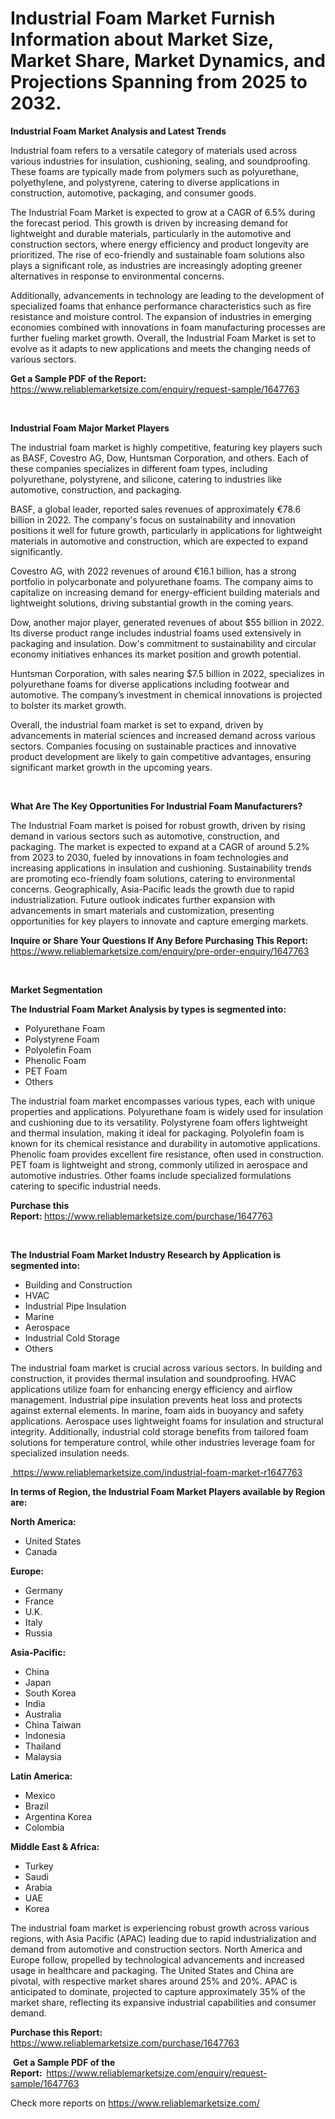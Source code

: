 <p><h1>Industrial Foam Market Furnish Information about Market Size, Market Share, Market Dynamics, and Projections Spanning from 2025 to 2032.</h1></p><p><strong>Industrial Foam Market Analysis and Latest Trends</strong></p>
<p><p>Industrial foam refers to a versatile category of materials used across various industries for insulation, cushioning, sealing, and soundproofing. These foams are typically made from polymers such as polyurethane, polyethylene, and polystyrene, catering to diverse applications in construction, automotive, packaging, and consumer goods.</p><p>The Industrial Foam Market is expected to grow at a CAGR of 6.5% during the forecast period. This growth is driven by increasing demand for lightweight and durable materials, particularly in the automotive and construction sectors, where energy efficiency and product longevity are prioritized. The rise of eco-friendly and sustainable foam solutions also plays a significant role, as industries are increasingly adopting greener alternatives in response to environmental concerns.</p><p>Additionally, advancements in technology are leading to the development of specialized foams that enhance performance characteristics such as fire resistance and moisture control. The expansion of industries in emerging economies combined with innovations in foam manufacturing processes are further fueling market growth. Overall, the Industrial Foam Market is set to evolve as it adapts to new applications and meets the changing needs of various sectors.</p></p>
<p><strong>Get a Sample PDF of the Report:&nbsp;</strong> <a href="https://www.reliablemarketsize.com/enquiry/request-sample/1647763?utm_campaign=2945&utm_medium=2&utm_source=Github&utm_content=ia&utm_term=02042025&utm_id=industrial-foam">https://www.reliablemarketsize.com/enquiry/request-sample/1647763</a></p>
<p>&nbsp;</p>
<p><strong>Industrial Foam Major Market Players</strong></p>
<p><p>The industrial foam market is highly competitive, featuring key players such as BASF, Covestro AG, Dow, Huntsman Corporation, and others. Each of these companies specializes in different foam types, including polyurethane, polystyrene, and silicone, catering to industries like automotive, construction, and packaging.</p><p>BASF, a global leader, reported sales revenues of approximately €78.6 billion in 2022. The company's focus on sustainability and innovation positions it well for future growth, particularly in applications for lightweight materials in automotive and construction, which are expected to expand significantly.</p><p>Covestro AG, with 2022 revenues of around €16.1 billion, has a strong portfolio in polycarbonate and polyurethane foams. The company aims to capitalize on increasing demand for energy-efficient building materials and lightweight solutions, driving substantial growth in the coming years.</p><p>Dow, another major player, generated revenues of about $55 billion in 2022. Its diverse product range includes industrial foams used extensively in packaging and insulation. Dow's commitment to sustainability and circular economy initiatives enhances its market position and growth potential.</p><p>Huntsman Corporation, with sales nearing $7.5 billion in 2022, specializes in polyurethane foams for diverse applications including footwear and automotive. The company’s investment in chemical innovations is projected to bolster its market growth.</p><p>Overall, the industrial foam market is set to expand, driven by advancements in material sciences and increased demand across various sectors. Companies focusing on sustainable practices and innovative product development are likely to gain competitive advantages, ensuring significant market growth in the upcoming years.</p></p>
<p>&nbsp;</p>
<p><strong>What Are The Key Opportunities For Industrial Foam Manufacturers?</strong></p>
<p><p>The Industrial Foam market is poised for robust growth, driven by rising demand in various sectors such as automotive, construction, and packaging. The market is expected to expand at a CAGR of around 5.2% from 2023 to 2030, fueled by innovations in foam technologies and increasing applications in insulation and cushioning. Sustainability trends are promoting eco-friendly foam solutions, catering to environmental concerns. Geographically, Asia-Pacific leads the growth due to rapid industrialization. Future outlook indicates further expansion with advancements in smart materials and customization, presenting opportunities for key players to innovate and capture emerging markets.</p></p>
<p><strong>Inquire or Share Your Questions If Any Before Purchasing This Report:</strong> <a href="https://www.reliablemarketsize.com/enquiry/pre-order-enquiry/1647763?utm_campaign=2945&utm_medium=2&utm_source=Github&utm_content=ia&utm_term=02042025&utm_id=industrial-foam">https://www.reliablemarketsize.com/enquiry/pre-order-enquiry/1647763</a></p>
<p>&nbsp;</p>
<p><strong>Market Segmentation</strong></p>
<p><strong>The Industrial Foam Market Analysis by types is segmented into:</strong></p>
<p><ul><li>Polyurethane Foam</li><li>Polystyrene Foam</li><li>Polyolefin Foam</li><li>Phenolic Foam</li><li>PET Foam</li><li>Others</li></ul></p>
<p><p>The industrial foam market encompasses various types, each with unique properties and applications. Polyurethane foam is widely used for insulation and cushioning due to its versatility. Polystyrene foam offers lightweight and thermal insulation, making it ideal for packaging. Polyolefin foam is known for its chemical resistance and durability in automotive applications. Phenolic foam provides excellent fire resistance, often used in construction. PET foam is lightweight and strong, commonly utilized in aerospace and automotive industries. Other foams include specialized formulations catering to specific industrial needs.</p></p>
<p><strong>Purchase this Report:&nbsp;</strong><a href="https://www.reliablemarketsize.com/purchase/1647763?utm_campaign=2945&utm_medium=2&utm_source=Github&utm_content=ia&utm_term=02042025&utm_id=industrial-foam">https://www.reliablemarketsize.com/purchase/1647763</a></p>
<p>&nbsp;</p>
<p><strong>The Industrial Foam Market Industry Research by Application is segmented into:</strong></p>
<p><ul><li>Building and Construction</li><li>HVAC</li><li>Industrial Pipe Insulation</li><li>Marine</li><li>Aerospace</li><li>Industrial Cold Storage</li><li>Others</li></ul></p>
<p><p>The industrial foam market is crucial across various sectors. In building and construction, it provides thermal insulation and soundproofing. HVAC applications utilize foam for enhancing energy efficiency and airflow management. Industrial pipe insulation prevents heat loss and protects against external elements. In marine, foam aids in buoyancy and safety applications. Aerospace uses lightweight foams for insulation and structural integrity. Additionally, industrial cold storage benefits from tailored foam solutions for temperature control, while other industries leverage foam for specialized insulation needs.</p></p>
<p><a href="https://www.reliablemarketsize.com/industrial-foam-market-r1647763?utm_campaign=2945&utm_medium=2&utm_source=Github&utm_content=ia&utm_term=02042025&utm_id=industrial-foam">&nbsp;https://www.reliablemarketsize.com/industrial-foam-market-r1647763</a></p>
<p><strong>In terms of Region, the Industrial Foam Market Players available by Region are:</strong></p>
<p>
    <p> <strong> North America: </strong>
        <ul>
            <li>United States</li>
            <li>Canada</li>
        </ul>
        </p> 
    <p> <strong> Europe: </strong>
        <ul>
            <li>Germany</li>
            <li>France</li>
            <li>U.K.</li>
            <li>Italy</li>
            <li>Russia</li>
        </ul>
        </p> 
    <p> <strong> Asia-Pacific: </strong>
        <ul>
            <li>China</li>
            <li>Japan</li>
            <li>South Korea</li>
            <li>India</li>
            <li>Australia</li>
            <li>China Taiwan</li>
            <li>Indonesia</li>
            <li>Thailand</li>
            <li>Malaysia</li>
        </ul>
        </p> 
    <p> <strong> Latin America: </strong>
        <ul>
            <li>Mexico</li>
            <li>Brazil</li>
            <li>Argentina Korea</li>
            <li>Colombia</li>
        </ul>
        </p> 
    <p> <strong> Middle East & Africa: </strong>
        <ul>
            <li>Turkey</li>
            <li>Saudi</li>
            <li>Arabia</li>
            <li>UAE</li>
            <li>Korea</li>
        </ul>
    </p>
    </p>
<p><p>The industrial foam market is experiencing robust growth across various regions, with Asia Pacific (APAC) leading due to rapid industrialization and demand from automotive and construction sectors. North America and Europe follow, propelled by technological advancements and increased usage in healthcare and packaging. The United States and China are pivotal, with respective market shares around 25% and 20%. APAC is anticipated to dominate, projected to capture approximately 35% of the market share, reflecting its expansive industrial capabilities and consumer demand.</p></p>
<p><strong>Purchase this Report: </strong><a href="https://www.reliablemarketsize.com/purchase/1647763?utm_campaign=2945&utm_medium=2&utm_source=Github&utm_content=ia&utm_term=02042025&utm_id=industrial-foam">https://www.reliablemarketsize.com/purchase/1647763</a></p>
<p>&nbsp;<strong>Get a Sample PDF of the Report:&nbsp;&nbsp;</strong><a href="https://www.reliablemarketsize.com/enquiry/request-sample/1647763?utm_campaign=2945&utm_medium=2&utm_source=Github&utm_content=ia&utm_term=02042025&utm_id=industrial-foam">https://www.reliablemarketsize.com/enquiry/request-sample/1647763</a></p>
<p><strong></strong></p>
<p>Check more reports on <a href="https://www.reliablemarketsize.com/?utm_campaign=2945&utm_medium=2&utm_source=Github&utm_content=ia&utm_term=02042025&utm_id=industrial-foam">https://www.reliablemarketsize.com/</a></p>